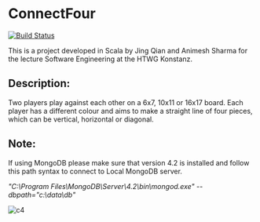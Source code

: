 # ConnectFour
[![Build Status](https://travis-ci.org/herrqian/HTWG_SA_ConnectFour.svg?branch=master)](https://travis-ci.org/herrqian/HTWG_SA_ConnectFour)

This is a project developed in Scala by Jing Qian and Animesh Sharma for the lecture Software Engineering at the HTWG Konstanz.

## Description:
Two players play against each other on a 6x7, 10x11 or 16x17 board. Each player has a different colour and aims to make a straight line of four pieces, which can be vertical, horizontal or diagonal.

## Note:
If using MongoDB please make sure that version 4.2 is installed and follow this path syntax to connect to Local MongoDB server.

_"C:\Program Files\MongoDB\Server\4.2\bin\mongod.exe" --dbpath="c:\data\db"_

![c4](https://user-images.githubusercontent.com/56340230/134411344-f2287351-55a3-4549-81be-4796c94c82f5.JPG)
